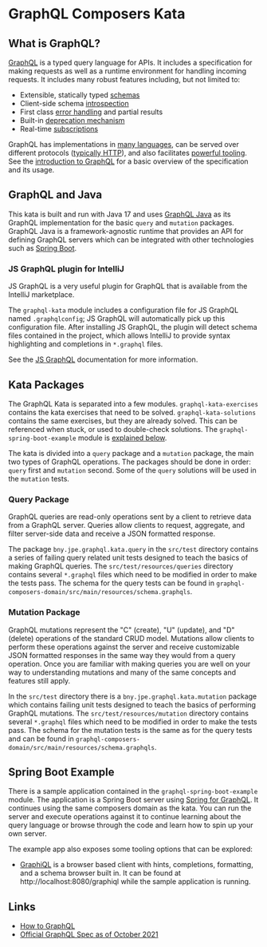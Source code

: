 # GraphQL Composers Kata

## What is GraphQL?

[GraphQL](https://graphql.org) is a typed query language for APIs. It includes a specification for making requests as
well as a runtime environment for handling incoming requests. It includes many robust features including, but not
limited to:

- Extensible, statically typed [schemas](https://spec.graphql.org/October2021/#sec-Type-System)
- Client-side schema [introspection](https://spec.graphql.org/October2021/#sec-Introspection)
- First class [error handling](https://spec.graphql.org/October2021/#sec-Errors) and partial results
- Built-in [deprecation mechanism](https://spec.graphql.org/October2021/#sec-Field-Deprecation)
- Real-time [subscriptions](https://spec.graphql.org/October2021/#sec-Subscription)

GraphQL has implementations in [many languages](https://graphql.org/code/#language-support), can be served over
different protocols ([typically HTTP](https://graphql.org/learn/serving-over-http)), and also
facilitates [powerful tooling](https://graphql.org/code/#generic-tools). See
the [introduction to GraphQL](https://graphql.org/learn) for a basic overview of the specification and its usage.

## GraphQL and Java

This kata is built and run with Java 17 and uses [GraphQL Java](https://www.graphql-java.com/) as its GraphQL
implementation for the basic `query`
and `mutation` packages. GraphQL Java is a framework-agnostic runtime that provides an API for defining GraphQL servers
which can be integrated with other technologies such
as [Spring Boot](https://docs.spring.io/spring-graphql/docs/1.0.0/reference/html/).

### JS GraphQL plugin for IntelliJ

JS GraphQL is a very useful plugin for GraphQL that is available from the IntelliJ marketplace.

The `graphql-kata` module includes a configuration file for JS GraphQL named `.graphqlconfig`; JS GraphQL will
automatically pick up this configuration file. After installing JS GraphQL, the plugin will detect schema files
contained in the project, which allows IntelliJ to provide syntax highlighting and completions in `*.graphql` files.

See the [JS GraphQL](https://jimkyndemeyer.github.io/js-graphql-intellij-plugin/docs/developer-guide) documentation for
more information.

## Kata Packages

The GraphQL Kata is separated into a few modules. `graphql-kata-exercises` contains the kata exercises that need to be
solved. `graphql-kata-solutions` contains the same exercises, but they are already solved. This can be referenced when stuck, or used to double-check solutions. The `graphql-spring-boot-example` module is [explained below](#spring-boot-example).

The kata is divided into a `query` package and a `mutation` package, the main two types of GraphQL operations. The packages should be done in order: `query` first and `mutation` second. Some of the `query` solutions will be used in the `mutation` tests.

### Query Package

GraphQL queries are read-only operations sent by a client to retrieve data from a GraphQL server. Queries allow clients
to request, aggregate, and filter server-side data and receive a JSON formatted response.

The package `bny.jpe.graphql.kata.query` in the `src/test` directory contains a series of failing query related
unit tests designed to teach the basics of making GraphQL queries. The `src/test/resources/queries` directory contains
several `*.graphql` files which need to be modified in order to make the tests pass. The schema for the query tests can
be found in `graphql-composers-domain/src/main/resources/schema.graphqls`.

### Mutation Package

GraphQL mutations represent the "C" (create), "U" (update), and "D" (delete) operations of the standard CRUD model.
Mutations allow clients to perform these operations against the server and receive customizable JSON formatted responses
in the same way they would from a query operation. Once you are familiar with making queries you are well on your way to
understanding mutations and many of the same concepts and features still apply.

In the `src/test` directory there is a `bny.jpe.graphql.kata.mutation` package which contains failing unit tests
designed to teach the basics of performing GraphQL mutations. The `src/test/resources/mutation` directory contains
several `*.graphql` files which need to be modified in order to make the tests pass. The schema for the mutation tests
is the same as for the query tests and can be found in `graphql-composers-domain/src/main/resources/schema.graphqls`.

## Spring Boot Example
There is a sample application contained in the `graphql-spring-boot-example` module. The application is a Spring Boot server using [Spring for GraphQL](https://spring.io/projects/spring-graphql). It continues using the same composers domain as the kata. You can run the server and execute operations against it to continue learning about the query language or browse through the code and learn how to spin up your own server.

The example app also exposes some tooling options that can be explored: 
- [GraphiQL](https://github.com/graphql/graphiql) is a browser based client with hints, completions, formatting, and a schema browser built in. It can be found at http://localhost:8080/graphiql while the sample application is running.

## Links

- [How to GraphQL](https://www.howtographql.com)
- [Official GraphQL Spec as of October 2021](https://spec.graphql.org/October2021/)
